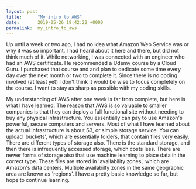 ```yaml
---
layout: post
title:      "My intro to AWS"
date:       2019-05-26 19:42:22 +0000
permalink:  my_intro_to_aws
---
```



Up until a week or two ago, I had no idea what Amazon Web Service was or why it was so important. I had heard about it here and there, but did not think much of it. While networking, I was connected with an engineer who had an AWS certificate. He recommended a Udemy course by a Cloud Guru. I purchased that course and and plan to dedicate some time every day over the next month or two to complete it. Since there is no coding involved (at least yet) I don't think it would be wise to focus completely on the course. I want to stay as sharp as possible with my coding skills.

My understanding of AWS after one week is far from complete, but here is what I have learned. The reason that AWS is so valuable to smaller companies is that they can deploy a full functional site without needing to buy any physical infrastructure. You essentially can pay to use Amazon's powerful, secure computers and servers. Most of what I have learned about the actual infrastructure is about S3, or simple storage service. You can upload 'buckets', which are essentially folders, that contain files very easily. There are different types of storage also. There is the standard storage, and then there is infrequently accessed storage, which costs less. There are newer forms of storage also that use machine learning to place data in the correct type. These files are stored in 'availability zones', which are Amazon's data centers. Multiple availabilty zones in the same geographic area are known as 'regions'. I have a pretty basic knowledge so far, but hope to continue learning. 
